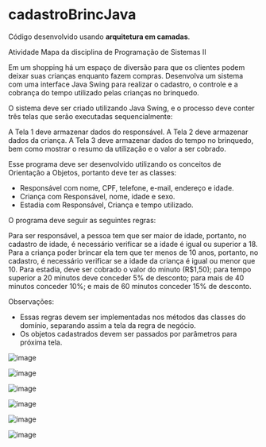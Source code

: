 # cadastroBrincJava

Código desenvolvido usando **arquitetura em camadas**.

Atividade Mapa da disciplina de Programação de Sistemas II

Em um shopping há um espaço de diversão para que os clientes podem deixar suas crianças enquanto fazem compras. Desenvolva um sistema com uma interface Java Swing para realizar o cadastro, o controle e a cobrança do tempo utilizado pelas crianças no brinquedo.

O sistema deve ser criado utilizando Java Swing, e o processo deve conter três telas que serão executadas sequencialmente:

A Tela 1 deve armazenar dados do responsável.
A Tela 2 deve armazenar dados da criança.
A Tela 3 deve armazenar dados do tempo no brinquedo, bem como mostrar o resumo da utilização e o valor a ser cobrado.

Esse programa deve ser desenvolvido utilizando os conceitos de Orientação a Objetos, portanto deve ter as classes:

- Responsável com nome, CPF, telefone, e-mail, endereço e idade.
- Criança com Responsável, nome, idade e sexo.
- Estadia com Responsável, Criança e tempo utilizado.

O programa deve seguir as seguintes regras:

Para ser responsável, a pessoa tem que ser maior de idade, portanto, no cadastro de idade, é necessário verificar se a idade é igual ou superior a 18.
Para a criança poder brincar ela tem que ter menos de 10 anos, portanto, no cadastro, é necessário verificar se a idade da criança é igual ou menor que 10.
Para estadia, deve ser cobrado o valor do minuto (R$1,50); para tempo superior a 20 minutos deve conceder 5% de desconto; para mais de 40 minutos conceder 10%; e mais de 60 minutos conceder 15% de desconto.

Observações:

- Essas regras devem ser implementadas nos métodos das classes do domínio, separando assim a tela da regra de negócio.
- Os objetos cadastrados devem ser passados por parâmetros para próxima tela.

![image](https://github.com/DavidSheltonSF/cadastroBrincJava/assets/79729565/babbb428-e6bb-4076-88ec-44797fc669c7)

![image](https://github.com/DavidSheltonSF/cadastroBrincJava/assets/79729565/96f74cc4-de38-4001-b543-2c47a2eb6183)

![image](https://github.com/DavidSheltonSF/cadastroBrincJava/assets/79729565/f7487ea7-38f1-4ec4-9ce3-cdb952e55771)

![image](https://github.com/DavidSheltonSF/cadastroBrincJava/assets/79729565/3f054087-b1ee-4134-af5e-4ae8acee9c1a)

![image](https://github.com/DavidSheltonSF/cadastroBrincJava/assets/79729565/45fa44e4-2d83-4968-88f0-8f6fbbd593f5)

![image](https://github.com/DavidSheltonSF/cadastroBrincJava/assets/79729565/b5525c2a-ea7a-4160-bbdb-0c9e64751666)

